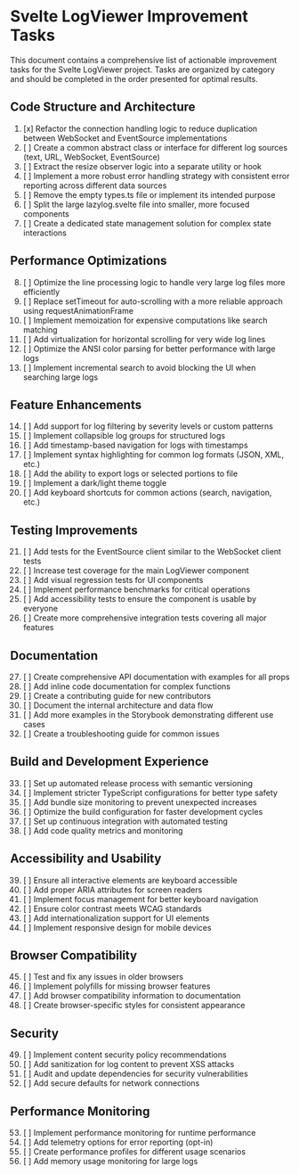 # Svelte LogViewer Improvement Tasks

This document contains a comprehensive list of actionable improvement tasks for the Svelte LogViewer project. Tasks are organized by category and should be completed in the order presented for optimal results.

## Code Structure and Architecture

1. [x] Refactor the connection handling logic to reduce duplication between WebSocket and EventSource implementations
2. [ ] Create a common abstract class or interface for different log sources (text, URL, WebSocket, EventSource)
3. [ ] Extract the resize observer logic into a separate utility or hook
4. [ ] Implement a more robust error handling strategy with consistent error reporting across different data sources
5. [ ] Remove the empty types.ts file or implement its intended purpose
6. [ ] Split the large lazylog.svelte file into smaller, more focused components
7. [ ] Create a dedicated state management solution for complex state interactions

## Performance Optimizations

8. [ ] Optimize the line processing logic to handle very large log files more efficiently
9. [ ] Replace setTimeout for auto-scrolling with a more reliable approach using requestAnimationFrame
10. [ ] Implement memoization for expensive computations like search matching
11. [ ] Add virtualization for horizontal scrolling for very wide log lines
12. [ ] Optimize the ANSI color parsing for better performance with large logs
13. [ ] Implement incremental search to avoid blocking the UI when searching large logs

## Feature Enhancements

14. [ ] Add support for log filtering by severity levels or custom patterns
15. [ ] Implement collapsible log groups for structured logs
16. [ ] Add timestamp-based navigation for logs with timestamps
17. [ ] Implement syntax highlighting for common log formats (JSON, XML, etc.)
18. [ ] Add the ability to export logs or selected portions to file
19. [ ] Implement a dark/light theme toggle
20. [ ] Add keyboard shortcuts for common actions (search, navigation, etc.)

## Testing Improvements

21. [ ] Add tests for the EventSource client similar to the WebSocket client tests
22. [ ] Increase test coverage for the main LogViewer component
23. [ ] Add visual regression tests for UI components
24. [ ] Implement performance benchmarks for critical operations
25. [ ] Add accessibility tests to ensure the component is usable by everyone
26. [ ] Create more comprehensive integration tests covering all major features

## Documentation

27. [ ] Create comprehensive API documentation with examples for all props
28. [ ] Add inline code documentation for complex functions
29. [ ] Create a contributing guide for new contributors
30. [ ] Document the internal architecture and data flow
31. [ ] Add more examples in the Storybook demonstrating different use cases
32. [ ] Create a troubleshooting guide for common issues

## Build and Development Experience

33. [ ] Set up automated release process with semantic versioning
34. [ ] Implement stricter TypeScript configurations for better type safety
35. [ ] Add bundle size monitoring to prevent unexpected increases
36. [ ] Optimize the build configuration for faster development cycles
37. [ ] Set up continuous integration with automated testing
38. [ ] Add code quality metrics and monitoring

## Accessibility and Usability

39. [ ] Ensure all interactive elements are keyboard accessible
40. [ ] Add proper ARIA attributes for screen readers
41. [ ] Implement focus management for better keyboard navigation
42. [ ] Ensure color contrast meets WCAG standards
43. [ ] Add internationalization support for UI elements
44. [ ] Implement responsive design for mobile devices

## Browser Compatibility

45. [ ] Test and fix any issues in older browsers
46. [ ] Implement polyfills for missing browser features
47. [ ] Add browser compatibility information to documentation
48. [ ] Create browser-specific styles for consistent appearance

## Security

49. [ ] Implement content security policy recommendations
50. [ ] Add sanitization for log content to prevent XSS attacks
51. [ ] Audit and update dependencies for security vulnerabilities
52. [ ] Add secure defaults for network connections

## Performance Monitoring

53. [ ] Implement performance monitoring for runtime performance
54. [ ] Add telemetry options for error reporting (opt-in)
55. [ ] Create performance profiles for different usage scenarios
56. [ ] Add memory usage monitoring for large logs
